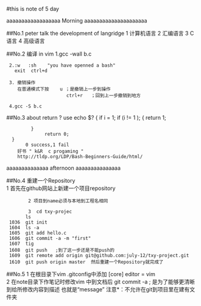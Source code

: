 #this is note of 5 day

aaaaaaaaaaaaaaaaaa  Morning  aaaaaaaaaaaaaaaaaaaaa

##No.1  peter talk the development of langridge 
      1 计算机语言
      2 汇编语言
      3 C语言
      4 高级语言

##No.2  编译 in vim
     1.gcc -wall b.c

     2.:w   :sh    "you have openned a bash"
       exit  ctrl+d

     3. 撤销操作
        在普通模式下按    u ；是撤销上一步到操作
                          ctrl+r   ；回到上一步撤销到地方

     4.gcc -S b.c
   
##No.3 about return ?
        use echo $? 
      {
            if i = 1;
            if (i != 1 );
             { 
                  return 1;
                 
             }
                  return 0;     
      }
           0 success,1 fail
        好书 " k&R  c progaming "  
        http://tldp.org/LDP/Bash-Beginners-Guide/html/
                      
aaaaaaaaaaaaaa    afternoon     aaaaaaaaaaaaaaa

##No.4    重建一个Repository    
            1 首先在github网站上新建一个项目repository

            2 项目到name必须与本地到工程名相同

            3  cd txy-projec
	       ls
	 1036  git init
	 1604  ls -a
	 1605  git add hello.c
	 1606  git commit -a -m "first"
	 1607  tig
	 1608  git push   ;到了这一步还是不能push的
	 1609  git remote add origin git@github.com:july-12/txy-project.git
	 1610  git push origin master  然后重建一个Repository就完成了
 ##No.5    1  在根目录下vim .gitconfig中添加
               [core] 
                   editor =  vim      
           2  在note目录下作笔记时修改vim 中到文档后
                git commit -a   ;  是为了能够更清晰到给所修改内容到描述
                                   也就是“message”
            注意*：不允许在git到项目里在建有文件夹   
